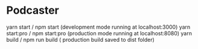 # Podcaster

yarn start / npm start (development mode running at localhost:3000)
yarn start:pro / npm start:pro (production mode running at localhost:8080)
yarn build / npm run build ( production build saved to dist folder)
